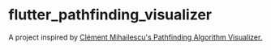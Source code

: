 # flutter_pathfinding_visualizer

A project inspired by [Clément Mihailescu's
Pathfinding Algorithm Visualizer.](https://github.com/clementmihailescu/Pathfinding-Visualizer)